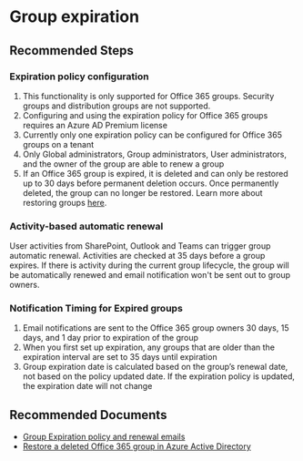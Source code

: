 <properties 
    pageTitle="Group expiration"
    description="Group expiration"
    service="microsoft.aad"
    resource="Microsoft_AAD_IAM"
    authors="yyuank"
    ms.author="yukarppa"
    selfHelpType="generic"
    supportTopicIds="32615385"
    productPesIds="16578"
    cloudEnvironments="public, Fairfax, Mooncake"
	articleId="4e01b60c-bf2f-4d15-a8b0-09ac8f5bbf13"
	ownershipId="AzureIdentity_DirectoryObjectManagement"
/>

# Group expiration

## **Recommended Steps**

### **Expiration policy configuration**<br>
1. This functionality is only supported for Office 365 groups. Security groups and distribution groups are not supported.
2. Configuring and using the expiration policy for Office 365 groups requires an Azure AD Premium license
3. Currently only one expiration policy can be configured for Office 365 groups on a tenant
4. Only Global administrators, Group administrators, User administrators, and the owner of the group are able to renew a group
5. If an Office 365 group is expired, it is deleted and can only be restored up to 30 days before permanent deletion occurs. Once permanently deleted, the group can no longer be restored. Learn more about restoring groups [here](https://docs.microsoft.com/azure/active-directory/users-groups-roles/groups-restore-deleted).<br>

### **Activity-based automatic renewal**<br>

User activities from SharePoint, Outlook and Teams can trigger group automatic renewal. Activities are checked at 35 days before a group expires. If there is activity during the current group lifecycle, the group will be automatically renewed and email notification won't be sent out to group owners.

### **Notification Timing for Expired groups**<br>

1. Email notifications are sent to the Office 365 group owners 30 days, 15 days, and 1 day prior to expiration of the group
2. When you first set up expiration, any groups that are older than the expiration interval are set to 35 days until expiration
3. Group expiration date is calculated based on the group’s renewal date, not based on the policy updated date. If the expiration policy is updated, the expiration date will not change


## **Recommended Documents**

* [Group Expiration policy and renewal emails](https://docs.microsoft.com/azure/active-directory/users-groups-roles/groups-lifecycle) 
* [Restore a deleted Office 365 group in Azure Active Directory](https://docs.microsoft.com/azure/active-directory/fundamentals/active-directory-groups-restore-azure-portal)
